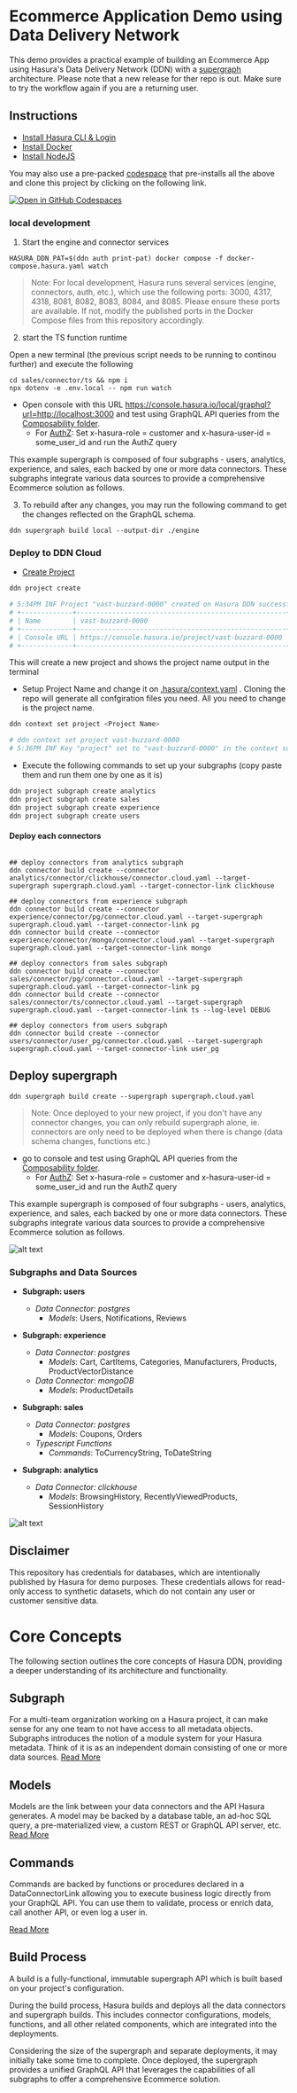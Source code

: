 # Ecommerce Application Demo using Data Delivery Network

This demo provides a practical example of building an Ecommerce App using Hasura's Data Delivery Network (DDN) with a [supergraph](https://supergraph.io) architecture.
Please note that a new release for ther repo is out. Make sure to try the workflow again if you are a returning user.

## Instructions

- [Install Hasura CLI & Login](https://hasura.io/docs/3.0/cli/installation)
- [Install Docker](https://docs.docker.com/engine/install/)
- [Install NodeJS](https://nodejs.org/en/download/package-manager)

You may also use a pre-packed [codespace](https://github.com/features/codespaces) that pre-installs all the above and clone this project by clicking on the following link.

[![Open in GitHub Codespaces](https://github.com/codespaces/badge.svg)](https://codespaces.new/hasura/ddn-sample-app)


### local development

1. Start the engine and connector services

```shell
HASURA_DDN_PAT=$(ddn auth print-pat) docker compose -f docker-compose.hasura.yaml watch
```

> Note: For local development, Hasura runs several services (engine, connectors, auth, etc.), which use the following ports: 3000, 4317, 4318, 8081, 8082, 8083, 8084, and 8085. Please ensure these ports are available. If not, modify the published ports in the Docker Compose files from this repository accordingly.


2. start the TS function runtime

Open a new terminal (the previous script needs to be running to continou further) and execute the following

```shell
cd sales/connector/ts && npm i
npx dotenv -e .env.local -- npm run watch
```



- Open console with this URL https://console.hasura.io/local/graphql?url=http://localhost:3000 and test using GraphQL API queries from the [Composability folder](https://github.com/hasura/ddn_beta_ecommerce/tree/main/Composability).
  - For [AuthZ](https://github.com/hasura/ddn_beta_ecommerce/blob/main/Composability/authZ.graphQL): Set x-hasura-role = customer and x-hasura-user-id = some_user_id and run the AuthZ query

This example supergraph is composed of four subgraphs - users, analytics, experience, and sales, each backed by one or more data connectors. These subgraphs integrate various data sources to provide a comprehensive Ecommerce solution as follows.

3. To rebuild after any changes, you may run the following command to get the changes reflected on the GraphQL schema.

  ```shell
  ddn supergraph build local --output-dir ./engine
  ```

### Deploy to DDN Cloud

- [Create Project](https://hasura.io/docs/3.0/getting-started/deployment/create-a-project) 

```sh
ddn project create

# 5:34PM INF Project "vast-buzzard-0000" created on Hasura DDN successfully
# +-------------+-----------------------------------------------------+
# | Name        | vast-buzzard-0000                                   |
# +-------------+-----------------------------------------------------+
# | Console URL | https://console.hasura.io/project/vast-buzzard-0000 |
# +-------------+-----------------------------------------------------+
```

This will create a new project and shows the project name output in the terminal
- Setup  Project Name and change it on [.hasura/context.yaml](.hasura/context.yaml) . Cloning the repo will generate all confgiration files you need. All you need to change is the project name.
```sh
ddn context set project <Project Name>

# ddn context set project vast-buzzard-0000
# 5:36PM INF Key "project" set to "vast-buzzard-0000" in the context successfully
```

- Execute the following commands to set up your subgraphs (copy paste them and run them one by one as it is)

```sh
ddn project subgraph create analytics
ddn project subgraph create sales
ddn project subgraph create experience
ddn project subgraph create users
```
#### Deploy each connectors 

```shell

## deploy connectors from analytics subgraph
ddn connector build create --connector analytics/connector/clickhouse/connector.cloud.yaml --target-supergraph supergraph.cloud.yaml --target-connector-link clickhouse

## deploy connectors from experience subgraph
ddn connector build create --connector experience/connector/pg/connector.cloud.yaml --target-supergraph supergraph.cloud.yaml --target-connector-link pg
ddn connector build create --connector experience/connector/mongo/connector.cloud.yaml --target-supergraph supergraph.cloud.yaml --target-connector-link mongo

## deploy connectors from sales subgraph
ddn connector build create --connector sales/connector/pg/connector.cloud.yaml --target-supergraph supergraph.cloud.yaml --target-connector-link pg
ddn connector build create --connector sales/connector/ts/connector.cloud.yaml --target-supergraph supergraph.cloud.yaml --target-connector-link ts --log-level DEBUG

## deploy connectors from users subgraph
ddn connector build create --connector users/connector/user_pg/connector.cloud.yaml --target-supergraph supergraph.cloud.yaml --target-connector-link user_pg
```

## Deploy supergraph
```shell
ddn supergraph build create --supergraph supergraph.cloud.yaml
```

> Note: Once deployed to your new project, if you don't have any connector changes, you can only rebuild supergraph alone, ie. connectors are only need to be deployed when there is change (data schema changes, functions etc.)


- go to console and test using GraphQL API queries from the [Composability folder](https://github.com/hasura/ddn_beta_ecommerce/tree/main/Composability).
  - For [AuthZ](https://github.com/hasura/ddn_beta_ecommerce/blob/main/Composability/authZ.graphQL): Set x-hasura-role = customer and x-hasura-user-id = some_user_id and run the AuthZ query

This example supergraph is composed of four subgraphs - users, analytics, experience, and sales, each backed by one or more data connectors. These subgraphs integrate various data sources to provide a comprehensive Ecommerce solution as follows.

![alt text](supergraph-1.png)

### Subgraphs and Data Sources

- **Subgraph: users**
  - _Data Connector: postgres_
    - _Models_: Users, Notifications, Reviews
- **Subgraph: experience**
  - _Data Connector: postgres_
    - _Models_: Cart, CartItems, Categories, Manufacturers, Products, ProductVectorDistance
  - _Data Connector: mongoDB_
    - _Models_: ProductDetails
- **Subgraph: sales**

  - _Data Connector: postgres_
    - _Models_: Coupons, Orders
  - _Typescript Functions_
    - _Commands_: ToCurrencyString, ToDateString

- **Subgraph: analytics**
  - _Data Connector: clickhouse_
    - _Models_: BrowsingHistory, RecentlyViewedProducts, SessionHistory

![alt text](supergraph-2.png)

## Disclaimer

This repository has credentials for databases, which are intentionally published by Hasura for demo purposes. These credentials allows for read-only access to synthetic datasets, which do not contain any user or customer sensitive data.

# Core Concepts

The following section outlines the core concepts of Hasura DDN, providing a deeper understanding of its architecture and functionality.

## Subgraph

For a multi-team organization working on a Hasura project, it can make sense for any one team to not have access to all metadata objects. Subgraphs introduces the notion of a module system for your Hasura metadata. Think of it is as an independent domain consisting of one or more data sources.
[Read More](https://hasura.io/docs/3.0/project-configuration/subgraphs/)

## Models

Models are the link between your data connectors and the API Hasura generates. A model may be backed by a database table, an ad-hoc SQL query, a pre-materialized view, a custom REST or GraphQL API server, etc.
[Read More](https://hasura.io/docs/3.0/supergraph-modeling/models/)

## Commands

Commands are backed by functions or procedures declared in a DataConnectorLink allowing you to execute business logic directly from your GraphQL API. You can use them to validate, process or enrich data, call another API, or even log a user in.

[Read More](https://hasura.io/docs/3.0/supergraph-modeling/commands)

## Build Process

A build is a fully-functional, immutable supergraph API which is built based on your project's configuration.

During the build process, Hasura builds and deploys all the data connectors and supergraph builds. This includes connector configurations, models, functions, and all other related components, which are integrated into the deployments.

Considering the size of the supergraph and separate deployments, it may initially take some time to complete. Once deployed, the supergraph provides a unified GraphQL API that leverages the capabilities of all subgraphs to offer a comprehensive Ecommerce solution.
